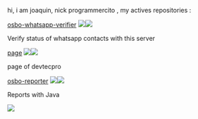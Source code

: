 hi, i am joaquin, nick programmercito , my actives repositories :

[osbo-whatsapp-verifier](https://github.com/Programmercito/osbo-whatsapp-verifier) ![](https://img.shields.io/github/stars/Programmercito/osbo-whatsapp-verifier?style=flat-square&logo=appveyor)![](https://img.shields.io/github/license/Programmercito/osbo-whatsapp-verifier?style=flat-square&logo=appveyor)

Verify status of whatsapp contacts with this server



[page](https://github.com/Programmercito/page) ![](https://img.shields.io/github/stars/Programmercito/page?style=flat-square&logo=appveyor)![](https://img.shields.io/github/license/Programmercito/page?style=flat-square&logo=appveyor)

page of devtecpro



[osbo-reporter](https://github.com/Programmercito/osbo-reporter) ![](https://img.shields.io/github/stars/Programmercito/osbo-reporter?style=flat-square&logo=appveyor)![](https://img.shields.io/github/license/Programmercito/osbo-reporter?style=flat-square&logo=appveyor)

Reports with Java

![](https://github-readme-stats.vercel.app/api?username=programmercito&count_private=true&show_icons=true&theme=merko)


